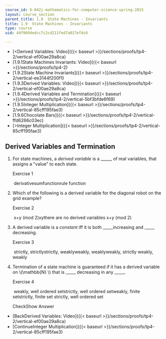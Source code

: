 ```yaml
---
course_id: 6-042j-mathematics-for-computer-science-spring-2015
layout: course_section
parent_title: 1.9  State Machines - Invariants
title: 1.9  State Machines - Invariants
type: course
uid: 44f9694edcc7c2cd211fed7a017efdc6

---
```


*   [<Derived Variables: Video]({{< baseurl >}}/sections/proofs/tp4-2/vertical-ef00ae29a8ca)
*   [1.9.1State Machines Invariants: Video]({{< baseurl >}}/sections/proofs/tp4-2)
*   [1.9.2State Machine Invariants]({{< baseurl >}}/sections/proofs/tp4-2/vertical-ee3144f200f1)
*   [1.9.3Derived Variables: Video]({{< baseurl >}}/sections/proofs/tp4-2/vertical-ef00ae29a8ca)
*   [1.9.4Derived Variables and Termination]({{< baseurl >}}/sections/proofs/tp4-2/vertical-5bf3bfde6f69)
*   [1.9.5Integer Multiplication]({{< baseurl >}}/sections/proofs/tp4-2/vertical-85cff195fae3)
*   [1.9.6Chocolate Bars]({{< baseurl >}}/sections/proofs/tp4-2/vertical-ffd6266c03ec)
*   [\>Integer Multiplication]({{< baseurl >}}/sections/proofs/tp4-2/vertical-85cff195fae3)

Derived Variables and Termination
---------------------------------

  

1.  For state machines, a _derived variable_ is a \_\_\_\_\_, of real variables, that assigns a "value" to each state.
    
    Exercise 1
    
    &nbsp;derivativesumfunctionrule function&nbsp;
    
2.  Which of the following is a derived variable for the diagonal robot on the grid example?
    
    Exercise 2
    
    &nbsp;x+y (mod 2)xythere are no derived variables x+y (mod 2)&nbsp;
    
3.  A derived variable is a _constant_ iff it is both \_\_\_\_\_increasing and \_\_\_\_\_ decreasing.
    
    Exercise 3
    
    &nbsp;strictly, strictlystrictly, weaklyweakly, weaklyweakly, strictly weakly, weakly&nbsp;
    
4.  Termination of a state machine is guaranteed if it has a derived variable on \\(\\mathbb{N} \\) that is \_\_\_\_\_ decreasing in any \_\_\_\_\_.
    
    Exercise 4
    
    &nbsp;weakly, well ordered setstrictly, well ordered setweakly, finite setstrictly, finite set strictly, well ordered set&nbsp;
    
    CheckShow Answer
    

*   [BackDerived Variables: Video]({{< baseurl >}}/sections/proofs/tp4-2/vertical-ef00ae29a8ca)
*   [ContinueInteger Multiplication]({{< baseurl >}}/sections/proofs/tp4-2/vertical-85cff195fae3)